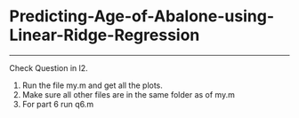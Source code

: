 # Predicting-Age-of-Abalone-using-Linear-Ridge-Regression
---------------------------------------------------------
Check Question in l2.

1) Run the file my.m and get all the plots.    
2) Make sure all other files are in the same folder as of my.m 
3) For part 6 run q6.m
